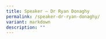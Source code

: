 ```yaml
---
title: Speaker – Dr Ryan Donaghy
permalink: /speaker-dr-ryan-donaghy/
variant: markdown
description: ""
---
```

